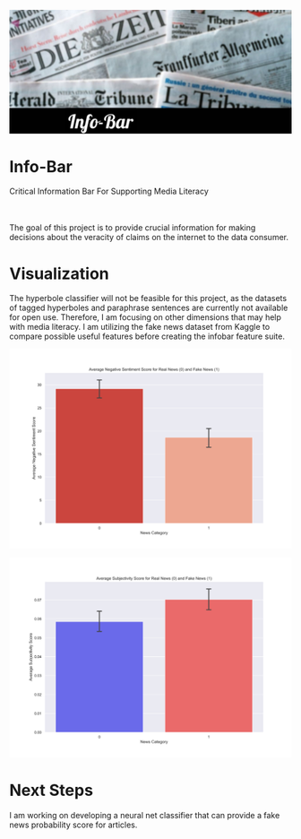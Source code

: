 ![Banner](https://github.com/CeliaSagas/Info-Bar/blob/06370e987372a3b6b7d6f7d126fa0a95c3f0a49f/img/InfoBarHeader.jpeg)



# Info-Bar
Critical Information Bar For Supporting Media Literacy



<br><br>
The goal of this project is to provide crucial information for making decisions about the veracity of claims on the internet to the data consumer.



# Visualization

The hyperbole classifier will not be feasible for this project, as the datasets of tagged hyperboles and paraphrase sentences are currently not available for open use. Therefore, I am focusing on other dimensions that may help with media literacy. I am utilizing the fake news dataset from Kaggle to compare possible useful features before creating the infobar feature suite.

![Negative Sentiment](https://github.com/CeliaSagas/Info-Bar/blob/45603e9f777a057dd6f7b54324957a3fbaab4604/img/Negative_Sent.png)


![Subjectivity](https://github.com/CeliaSagas/Info-Bar/blob/45603e9f777a057dd6f7b54324957a3fbaab4604/img/Subjectivity_Sent.png)

# Next Steps

I am working on developing a neural net classifier that can provide a fake news probability score for articles.
